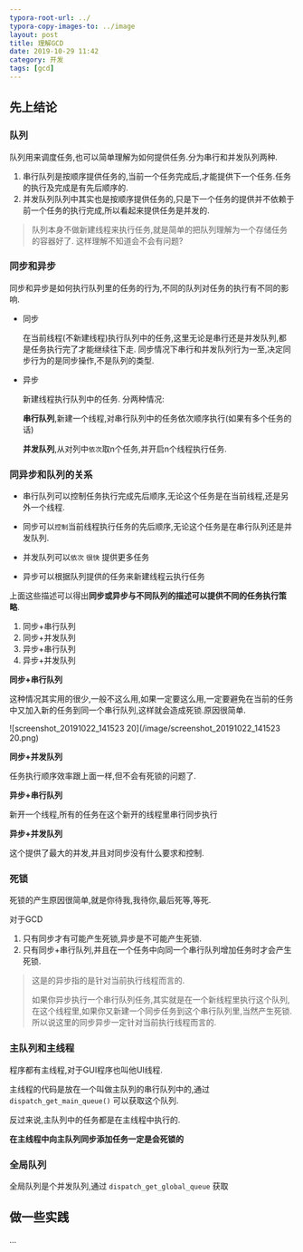 ```yaml
---
typora-root-url: ../
typora-copy-images-to: ../image
layout: post
title: 理解GCD
date: 2019-10-29 11:42
category: 开发 
tags: [gcd]
---
```




## 先上结论

### 队列

队列用来调度任务,也可以简单理解为如何提供任务.分为串行和并发队列两种.

1. 串行队列是按顺序提供任务的,当前一个任务完成后,才能提供下一个任务.任务的执行及完成是有先后顺序的.
2. 并发队列队列中其实也是按顺序提供任务的,只是下一个任务的提供并不依赖于前一个任务的执行完成,所以看起来提供任务是并发的.

> 队列本身不做新建线程来执行任务,就是简单的把队列理解为一个存储任务的容器好了. 这样理解不知道会不会有问题?

### 同步和异步

同步和异步是如何执行队列里的任务的行为,不同的队列对任务的执行有不同的影响.

* 同步

  在当前线程(不新建线程)执行队列中的任务,这里无论是串行还是并发队列,都是任务执行完了才能继续往下走. 同步情况下串行和并发队列行为一至,决定同步行为的是同步操作,不是队列的类型.

* 异步

  新建线程执行队列中的任务. 分两种情况:

  **串行队列**,新建一个线程,对串行队列中的任务依次顺序执行(如果有多个任务的话)

  **并发队列**,从对列中`依次`取n个任务,并开启n个线程执行任务. 

### 同异步和队列的关系 

* 串行队列可以控制任务执行完成先后顺序,无论这个任务是在当前线程,还是另外一个线程.

* 同步可以`控制`当前线程执行任务的先后顺序,无论这个任务是在串行队列还是并发队列.

* 并发队列可以`依次` `很快` 提供更多任务

* 异步可以根据队列提供的任务来新建线程云执行任务

上面这些描述可以得出**同步或异步与不同队列的描述可以提供不同的任务执行策略**.

1. 同步+串行队列
2. 同步+并发队列
3. 异步+串行队列
4. 异步+并发队列

**同步+串行队列**

这种情况其实用的很少,一般不这么用,如果一定要这么用,一定要避免在当前的任务中又加入新的任务到同一个串行队列,这样就会造成死锁.原因很简单.

![screenshot_20191022_141523 20](/image/screenshot_20191022_141523 20.png)

**同步+并发队列**

任务执行顺序效率跟上面一样,但不会有死锁的问题了.

**异步+串行队列**

新开一个线程,所有的任务在这个新开的线程里串行同步执行

**异步+并发队列**

这个提供了最大的并发,并且对同步没有什么要求和控制.



### 死锁

死锁的产生原因很简单,就是你待我,我待你,最后死等,等死.

对于GCD

1. 只有同步才有可能产生死锁,异步是不可能产生死锁.
2. 只有同步+串行队列,并且在一个任务中向同一个串行队列增加任务时才会产生死锁.

> 这是的异步指的是针对当前执行线程而言的.  
>
> 如果你异步执行一个串行队列任务,其实就是在一个新线程里执行这个队列,在这个线程里,如果你又新建一个同步任务到这个串行队列里,当然产生死锁.所以说这里的同步异步一定针对当前执行线程而言的.



### 主队列和主线程

程序都有主线程,对于GUI程序也叫他UI线程.

主线程的代码是放在一个叫做主队列的串行队列中的,通过`dispatch_get_main_queue()` 可以获取这个队列.

反过来说,主队列中的任务都是在主线程中执行的.

**在主线程中向主队列同步添加任务一定是会死锁的**



### 全局队列

全局队列是个并发队列,通过 `dispatch_get_global_queue` 获取



## 做一些实践

...
